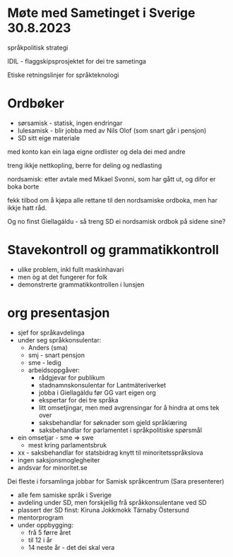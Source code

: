 # Møte med Sametinget i Sverige 30.8.2023

språkpolitisk strategi

IDIL - flaggskipsprosjektet for dei tre sametinga

Etiske retningslinjer for språkteknologi

# Ordbøker
- sørsamisk - statisk, ingen endringar
- lulesamisk - blir jobba med av Nils Olof (som snart går i pensjon)
- SD sitt eige materiale

med konto kan ein laga eigne ordlister og dela dei med andre

treng ikkje nettkopling, berre for deling og nedlasting

nordsamisk: etter avtale med Mikael Svonni, som har gått ut, og difor er boka borte

fekk tilbod om å kjøpa alle rettane til den nordsamiske ordboka, men har ikkje hatt råd.

Og no finst Giellagáldu - så treng SD ei nordsamisk ordbok på sidene sine?

# Stavekontroll og grammatikkontroll

- ulike problem, inkl fullt maskinhavari
- men òg at det fungerer for folk
- demonstrerte grammatikkontrollen i lunsjen

# org presentasjon

- sjef for språkavdelinga
- under seg språkkonsulentar:
    - Anders (sma)
    - smj - snart pensjon
    - sme - ledig
    - arbeidsoppgåver:
        - rådgjevar for publikum
        - stadnamnskonsulentar for Lantmäteriverket
        - jobba i Giellagáldu før GG vart eigen org
        - ekspertar for dei tre språka
        - litt omsetjingar, men med avgrensingar for å hindra at oms tek over
        - saksbehandlar for søknader som gjeld språklæring
        - saksbehandlar for parlamentet i språkpolitiske spørsmål
- ein omsetjar - sme => swe
    - mest kring parlamentsbruk
- xx - saksbehandlar for statsbidrag knytt til minoritetsspråkslova
- ingen saksjonsmoglegheiter
- andsvar for minoritet.se

Dei fleste i forsamlinga jobbar for Samisk språkcentrum (Sara presenterer)
- alle fem samiske språk i Sverige
- avdeling under SD, men forskjellig frå språkkonsulentane ved SD
- plassert der SD finst: Kiruna Jokkmokk Tärnaby Östersund
- mentorprogram
- under oppbygging:
    - frå 5 førre året
    - til 12 i år
    - 14 neste år - det dei skal vera

